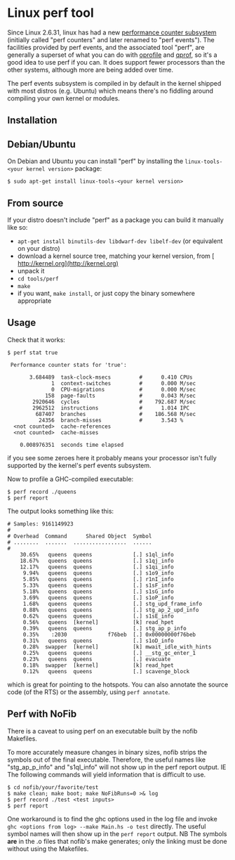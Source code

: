 # Linux perf tool



Since Linux 2.6.31, linux has had a new [
performance counter subsystem](https://perf.wiki.kernel.org/index.php/Main_Page) (initially called "perf counters" and later renamed to "perf events").  The facilities provided by perf events, and the associated tool "perf", are generally a superset of what you can do with [oprofile](debugging/low-level-profiling/oprofile) and [qprof](debugging/low-level-profiling), so it's a good idea to use perf if you can.  It does support fewer processors than the other systems, although more are being added over time.



The perf events subsystem is compiled in by default in the kernel shipped with most distros (e.g. Ubuntu) which means there's no fiddling around compiling your own kernel or modules.


## Installation


## Debian/Ubuntu



On Debian and Ubuntu you can install "perf" by installing the `linux-tools-<your kernel version>` package:


```wiki
$ sudo apt-get install linux-tools-<your kernel version>
```

## From source



If your distro doesn't include "perf" as a package you can build it manually like so:


- `apt-get install binutils-dev libdwarf-dev libelf-dev` (or equivalent on your distro)
- download a kernel source tree, matching your kernel version, from [
  http://kernel.org](http://kernel.org)
- unpack it
- `cd tools/perf`
- `make`
- if you want, `make install`, or just copy the binary somewhere appropriate

## Usage



Check that it works:


```wiki
$ perf stat true

 Performance counter stats for 'true':

       3.684489  task-clock-msecs         #      0.410 CPUs 
              1  context-switches         #      0.000 M/sec
              0  CPU-migrations           #      0.000 M/sec
            158  page-faults              #      0.043 M/sec
        2920646  cycles                   #    792.687 M/sec
        2962512  instructions             #      1.014 IPC  
         687407  branches                 #    186.568 M/sec
          24356  branch-misses            #      3.543 %    
  <not counted>  cache-references        
  <not counted>  cache-misses            

    0.008976351  seconds time elapsed
```


if you see some zeroes here it probably means your processor isn't fully supported by the kernel's perf events subsystem.



Now to profile a GHC-compiled executable:


```wiki
$ perf record ./queens
$ perf report
```


The output looks something like this:


```wiki
# Samples: 9161149923
#
# Overhead  Command      Shared Object  Symbol
# ........  .......  .................  ......
#
    30.65%   queens  queens             [.] s1ql_info
    18.67%   queens  queens             [.] s1qj_info
    12.17%   queens  queens             [.] s1qi_info
     9.94%   queens  queens             [.] s1o9_info
     5.85%   queens  queens             [.] r1nI_info
     5.33%   queens  queens             [.] s1sF_info
     5.18%   queens  queens             [.] s1sG_info
     3.69%   queens  queens             [.] s1oP_info
     1.68%   queens  queens             [.] stg_upd_frame_info
     0.88%   queens  queens             [.] stg_ap_2_upd_info
     0.62%   queens  queens             [.] s1sE_info
     0.56%   queens  [kernel]           [k] read_hpet
     0.39%   queens  queens             [.] stg_ap_p_info
     0.35%    :2030             f76beb  [.] 0x00000000f76beb
     0.31%   queens  queens             [.] s1oD_info
     0.28%  swapper  [kernel]           [k] mwait_idle_with_hints
     0.25%   queens  queens             [.] __stg_gc_enter_1
     0.23%   queens  queens             [.] evacuate
     0.18%  swapper  [kernel]           [k] read_hpet
     0.12%   queens  queens             [.] scavenge_block
```


which is great for pointing to the hotspots.  You can also annotate the source code (of the RTS) or the assembly, using `perf annotate`.


## Perf with NoFib



There is a caveat to using perf on an executable built by the nofib Makefiles.



To more accurately measure changes in binary sizes, nofib strips the symbols out of the final executable. Therefore, the useful names like "stg\_ap\_p\_info" and "s1ql\_info" will not show up in the perf report output. IE The following commands will yield information that is difficult to use.


```wiki
$ cd nofib/your/favorite/test
$ make clean; make boot; make NoFibRuns=0 >& log
$ perf record ./test <test inputs>
$ perf report
```


One workaround is to find the ghc options used in the log file and invoke `ghc <options from log> --make Main.hs -o test` directly. The useful symbol names will then show up in the `perf report` output. NB The symbols **are** in the .o files that nofib's make generates; only the linking must be done without using the Makefiles.


